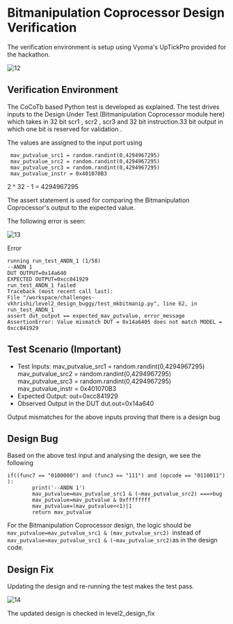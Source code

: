 # Bitmanipulation Coprocessor Design Verification

The verification environment is setup using Vyoma's UpTickPro provided for the hackathon.

![12](https://user-images.githubusercontent.com/59868949/181937684-de3dd144-797a-46d0-8231-da77aee8be00.png)


## Verification Environment
The CoCoTb based Python test is developed as explained. The test drives inputs to the Design Under Test (Bitmanipulation Coprocessor module here) which takes in 32 bit scr1 , scr2 , scr3 and 32 bit instruction.33 bit output in which one bit is reserved for validation .

The values are assigned to the input port using
```    
 mav_putvalue_src1 = random.randint(0,4294967295)
 mav_putvalue_src2 = random.randint(0,4294967295)
 mav_putvalue_src3 = random.randint(0,4294967295)
 mav_putvalue_instr = 0x401070B3
```       
 2 ^ 32 - 1 = 4294967295 
   
       
The assert statement is used for comparing the Bitmanipulation Coprocessor's output to the expected value.

The following error is seen:

![13](https://user-images.githubusercontent.com/59868949/181994548-5387ea5a-7257-40d5-a541-fe6e9cf54d2f.png)



Error 
```       
running run_test_ANDN_1 (1/58)
--ANDN 1
DUT OUTPUT=0x14a640
EXPECTED OUTPUT=0xcc841929
run_test_ANDN_1 failed
Traceback (most recent call last):
File "/workspace/challenges-vkhrishi/level2_design_buggy/test_mkbitmanip.py", line 62, in run_test_ANDN_1
assert dut_output == expected_mav_putvalue, error_message
AssertionError: Value mismatch DUT = 0x14a6405 does not match MODEL = 0xcc841929

```

                     
## Test Scenario  (Important)

- Test Inputs: mav_putvalue_src1 = random.randint(0,4294967295)
 mav_putvalue_src2 = random.randint(0,4294967295)
 mav_putvalue_src3 = random.randint(0,4294967295)
 mav_putvalue_instr = 0x401070B3 
- Expected Output: out=0xcc841929
- Observed Output in the DUT dut.out=0x14a640


Output mismatches for the above inputs proving that there is a design bug

## Design Bug
Based on the above test input and analysing the design, we see the following
```
if((func7 == "0100000") and (func3 == "111") and (opcode == "0110011") ):
        print('--ANDN 1')
        mav_putvalue=mav_putvalue_src1 & (~mav_putvalue_src2) ===>bug
        mav_putvalue=mav_putvalue & 0xffffffff
        mav_putvalue=(mav_putvalue<<1)|1
        return mav_putvalue
```
For the Bitmanipulation Coprocessor design, the logic should be ```mav_putvalue=mav_putvalue_src1 & (mav_putvalue_src2) ```instead of ``` mav_putvalue=mav_putvalue_src1 & (~mav_putvalue_src2)```as in the design code.



## Design Fix
Updating the design and re-running the test makes the test pass.


![14](https://user-images.githubusercontent.com/59868949/181994554-256fc4f3-ec78-4395-a2b5-655cdbfa0f64.png)


The updated design is checked in level2_design_fix

